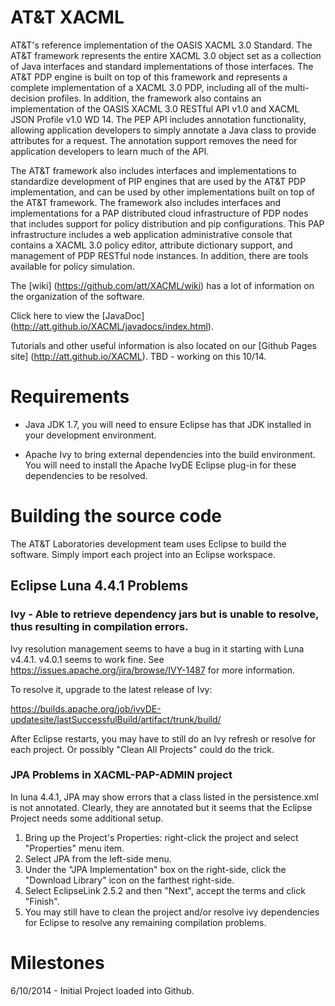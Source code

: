 # AT&T XACML

AT&amp;T's reference implementation of the OASIS XACML 3.0 Standard. The AT&T framework represents the entire XACML 3.0 object set as a collection of Java interfaces and standard implementations of those interfaces.  The AT&T PDP engine is built on top of this framework and represents a complete implementation of a XACML 3.0 PDP, including all of the multi-decision profiles. In addition, the framework also contains an implementation of the OASIS XACML 3.0 RESTful API v1.0 and XACML JSON Profile v1.0 WD 14. The PEP API includes annotation functionality, allowing application developers to simply annotate a Java class to provide attributes for a request. The annotation support removes the need for application developers to learn much of the API.

The AT&T framework also includes interfaces and implementations to standardize development of PIP engines that are used by the AT&T PDP implementation, and can be used by other implementations built on top of the AT&T framework. The framework also includes interfaces and implementations for a PAP distributed cloud infrastructure of PDP nodes that includes support for policy distribution and pip configurations. This PAP infrastructure includes a web application administrative console that contains a XACML 3.0 policy editor, attribute dictionary support, and management of PDP RESTful node instances. In addition, there are tools available for policy simulation.

The [wiki] (https://github.com/att/XACML/wiki) has a lot of information on the organization of the software. 

Click here to view the [JavaDoc] (http://att.github.io/XACML/javadocs/index.html).

Tutorials and other useful information is also located on our [Github Pages site] (http://att.github.io/XACML). TBD - working on this 10/14.

# Requirements

* Java JDK 1.7, you will need to ensure Eclipse has that JDK installed in your development environment.

*  Apache Ivy to bring external dependencies into the build environment. You will need to install the Apache IvyDE Eclipse plug-in for these dependencies to be resolved.

# Building the source code

The AT&T Laboratories development team uses Eclipse to build the software. Simply import each project into an Eclipse workspace.

## Eclipse Luna 4.4.1 Problems

### Ivy - Able to retrieve dependency jars but is unable to resolve, thus resulting in compilation errors.
Ivy resolution management seems to have a bug in it starting with Luna v4.4.1. v4.0.1 seems to work fine. See https://issues.apache.org/jira/browse/IVY-1487 for more information.

To resolve it, upgrade to the latest release of Ivy:

https://builds.apache.org/job/ivyDE-updatesite/lastSuccessfulBuild/artifact/trunk/build/

After Eclipse restarts, you may have to still do an Ivy refresh or resolve for each project. Or possibly "Clean All Projects" could do the trick.

### JPA Problems in XACML-PAP-ADMIN project
In luna 4.4.1, JPA may show errors that a class listed in the persistence.xml is not annotated. Clearly, they are annotated but it seems that the Eclipse Project needs some additional setup.

1. Bring up the Project's Properties: right-click the project and select "Properties" menu item.
2. Select JPA from the left-side menu.
3. Under the "JPA Implementation" box on the right-side, click the "Download Library" icon on the farthest right-side.
4. Select EclipseLink 2.5.2 and then "Next", accept the terms and click "Finish".
5. You may still have to clean the project and/or resolve ivy dependencies for Eclipse to resolve any remaining compilation problems.

# Milestones

6/10/2014 - Initial Project loaded into Github.

